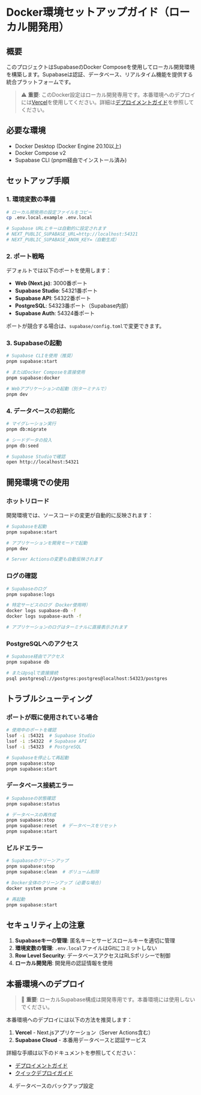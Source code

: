 # Docker環境セットアップガイド（ローカル開発用）

## 概要

このプロジェクトはSupabaseのDocker Composeを使用してローカル開発環境を構築します。Supabaseは認証、データベース、リアルタイム機能を提供する統合プラットフォームです。

> ⚠️ **重要**: このDocker設定はローカル開発専用です。本番環境へのデプロイには[Vercel](https://vercel.com)を使用してください。詳細は[デプロイメントガイド](./deployment-guide.md)を参照してください。

## 必要な環境

- Docker Desktop (Docker Engine 20.10以上)
- Docker Compose v2
- Supabase CLI (pnpm経由でインストール済み)

## セットアップ手順

### 1. 環境変数の準備

```bash
# ローカル開発用の設定ファイルをコピー
cp .env.local.example .env.local

# Supabase URLとキーは自動的に設定されます
# NEXT_PUBLIC_SUPABASE_URL=http://localhost:54321
# NEXT_PUBLIC_SUPABASE_ANON_KEY=（自動生成）
```

### 2. ポート戦略

デフォルトでは以下のポートを使用します：

- **Web (Next.js)**: 3000番ポート
- **Supabase Studio**: 54321番ポート
- **Supabase API**: 54322番ポート
- **PostgreSQL**: 54323番ポート（Supabase内部）
- **Supabase Auth**: 54324番ポート

ポートが競合する場合は、`supabase/config.toml`で変更できます。

### 3. Supabaseの起動

```bash
# Supabase CLIを使用（推奨）
pnpm supabase:start

# またはDocker Composeを直接使用
pnpm supabase:docker

# Webアプリケーションの起動（別ターミナルで）
pnpm dev
```

### 4. データベースの初期化

```bash
# マイグレーション実行
pnpm db:migrate

# シードデータの投入
pnpm db:seed

# Supabase Studioで確認
open http://localhost:54321
```

## 開発環境での使用

### ホットリロード

開発環境では、ソースコードの変更が自動的に反映されます：

```bash
# Supabaseを起動
pnpm supabase:start

# アプリケーションを開発モードで起動
pnpm dev

# Server Actionsの変更も自動反映されます
```

### ログの確認

```bash
# Supabaseのログ
pnpm supabase:logs

# 特定サービスのログ（Docker使用時）
docker logs supabase-db -f
docker logs supabase-auth -f

# アプリケーションのログはターミナルに直接表示されます
```

### PostgreSQLへのアクセス

```bash
# Supabase経由でアクセス
pnpm supabase db

# またはpsqlで直接接続
psql postgresql://postgres:postgres@localhost:54323/postgres
```

## トラブルシューティング

### ポートが既に使用されている場合

```bash
# 使用中のポートを確認
lsof -i :54321  # Supabase Studio
lsof -i :54322  # Supabase API
lsof -i :54323  # PostgreSQL

# Supabaseを停止して再起動
pnpm supabase:stop
pnpm supabase:start
```

### データベース接続エラー

```bash
# Supabaseの状態確認
pnpm supabase:status

# データベースの再作成
pnpm supabase:stop
pnpm supabase:reset  # データベースをリセット
pnpm supabase:start
```

### ビルドエラー

```bash
# Supabaseのクリーンアップ
pnpm supabase:stop
pnpm supabase:clean  # ボリューム削除

# Docker全体のクリーンアップ（必要な場合）
docker system prune -a

# 再起動
pnpm supabase:start
```

## セキュリティ上の注意

1. **Supabaseキーの管理**: 匿名キーとサービスロールキーを適切に管理
2. **環境変数の管理**: `.env.local`ファイルはGitにコミットしない
3. **Row Level Security**: データベースアクセスはRLSポリシーで制御
4. **ローカル開発用**: 開発用の認証情報を使用

## 本番環境へのデプロイ

> 🚨 **重要**: ローカルSupabase構成は開発専用です。本番環境には使用しないでください。

本番環境へのデプロイには以下の方法を推奨します：

1. **Vercel** - Next.jsアプリケーション（Server Actions含む）
2. **Supabase Cloud** - 本番用データベースと認証サービス

詳細な手順は以下のドキュメントを参照してください：

- [デプロイメントガイド](./deployment-guide.md)
- [クイックデプロイガイド](./quick-deploy-guide.md)

4. データベースのバックアップ設定
